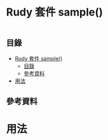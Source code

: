# Rudy 套件 sample()

```
```

## 目錄

- [Rudy 套件 sample()](#rudy-套件-sample)
	- [目錄](#目錄)
	- [參考資料](#參考資料)
- [用法](#用法)

## 參考資料

[]()

# 用法

```Rudy
```
